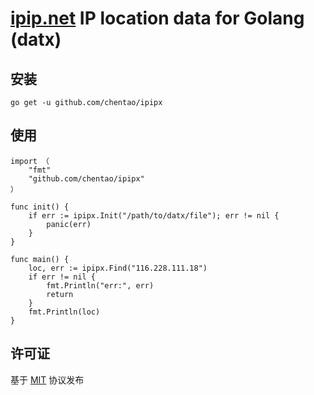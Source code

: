 [ipip.net](http://www.ipip.net/) IP location data for Golang (datx)
===

## 安装

	go get -u github.com/chentao/ipipx

## 使用
	import （
		"fmt"
		"github.com/chentao/ipipx"
	）

	func init() {
		if err := ipipx.Init("/path/to/datx/file"); err != nil {
			panic(err)
		}
	}

	func main() {
		loc, err := ipipx.Find("116.228.111.18")
		if err != nil {
			fmt.Println("err:", err)
			return
		}
		fmt.Println(loc)
	}

## 许可证

基于 [MIT](https://github.com/chentao/ipipx/blob/master/LICENSE) 协议发布
